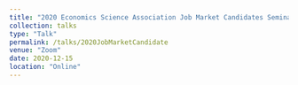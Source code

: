 ```yaml
---
title: "2020 Economics Science Association Job Market Candidates Seminar Series"
collection: talks
type: "Talk"
permalink: /talks/2020JobMarketCandidate
venue: "Zoom"
date: 2020-12-15
location: "Online"
---
```

